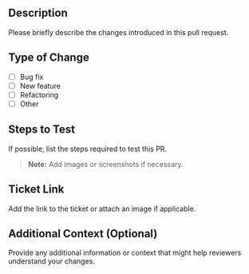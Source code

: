 ## Description

Please briefly describe the changes introduced in this pull request.

## Type of Change

- [ ] Bug fix
- [ ] New feature
- [ ] Refactoring
- [ ] Other

## Steps to Test

If possible, list the steps required to test this PR.

> **Note:** Add images or screenshots if necessary.

## Ticket Link

Add the link to the ticket or attach an image if applicable.

## Additional Context (Optional)

Provide any additional information or context that might help reviewers understand your changes.

